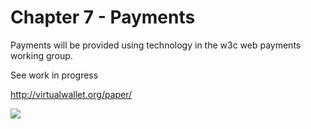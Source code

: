 # Chapter 7 - Payments

[](http://virtualwallet.org/paper/paper.png)

Payments will be provided using technology in the w3c web payments working group.

See work in progress

http://virtualwallet.org/paper/

![](http://virtualwallet.org/paper/paper.png)